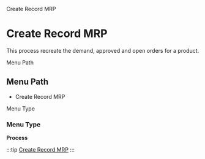 
Create Record MRP
# Create Record MRP


This process recreate the demand, approved and open orders for a product.

Menu Path
## Menu Path



- Create Record MRP

Menu Type
### Menu Type

**Process**


:::tip
[Create Record MRP](functional-guide/process/process-pp_create-record-mrp.md)
:::